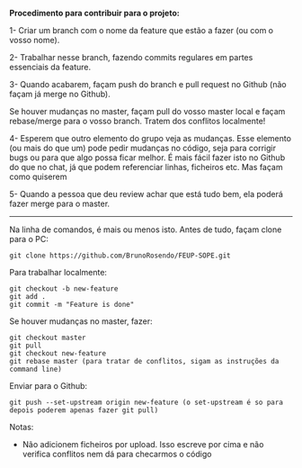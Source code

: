 **Procedimento para contribuir para o projeto:**

1- Criar um branch com o nome da feature que estão a fazer (ou com o vosso nome).

2- Trabalhar nesse branch, fazendo commits regulares em partes essenciais da feature.

3- Quando acabarem, façam push do branch e pull request no Github (não façam já merge no Github).

Se houver mudanças no master, façam pull do vosso master local e façam rebase/merge para o vosso branch. Tratem dos conflitos localmente!

4- Esperem que outro elemento do grupo veja as mudanças. Esse elemento (ou mais do que um) pode pedir mudanças no código, seja para corrigir bugs ou para que algo possa ficar melhor.
É mais fácil fazer isto no Github do que no chat, já que podem referenciar linhas, ficheiros etc. Mas façam como quiserem

5- Quando a pessoa que deu review achar que está tudo bem, ela poderá fazer merge para o master.

****


Na linha de comandos, é mais ou menos isto. Antes de tudo, façam clone para o PC:
```
git clone https://github.com/BrunoRosendo/FEUP-SOPE.git
```

Para trabalhar localmente:
```
git checkout -b new-feature
git add .
git commit -m "Feature is done"
```

Se houver mudanças no master, fazer:
```
git checkout master
git pull
git checkout new-feature
git rebase master (para tratar de conflitos, sigam as instruções da command line)
```

Enviar para o Github:
```
git push --set-upstream origin new-feature (o set-upstream é so para depois poderem apenas fazer git pull)
```


Notas:

- Não adicionem ficheiros por upload. Isso escreve por cima e não verifica conflitos nem dá para checarmos o código
